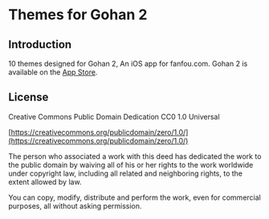 # Themes for Gohan 2

## Introduction

10 themes designed for Gohan 2, An iOS app for fanfou.com. Gohan 2 is available on the [App Store](https://itunes.apple.com/cn/app/yu-fan-2/id1099718738?mt=8).

## License

Creative Commons Public Domain Dedication CC0 1.0 Universal

[https://creativecommons.org/publicdomain/zero/1.0/](https://creativecommons.org/publicdomain/zero/1.0/)

The person who associated a work with this deed has dedicated the work to the public domain by waiving all of his or her rights to the work worldwide under copyright law, including all related and neighboring rights, to the extent allowed by law.

You can copy, modify, distribute and perform the work, even for commercial purposes, all without asking permission.
